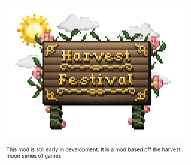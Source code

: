 ![](src/main/resources/assets/harvestfestival/textures/logo.png)

This mod is still early in development. It is a mod based off the harvest moon series of games. 
